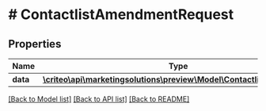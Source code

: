 # # ContactlistAmendmentRequest

## Properties

Name | Type | Description | Notes
------------ | ------------- | ------------- | -------------
**data** | [**\criteo\api\marketingsolutions\preview\Model\ContactlistAmendment**](ContactlistAmendment.md) |  |

[[Back to Model list]](../../README.md#models) [[Back to API list]](../../README.md#endpoints) [[Back to README]](../../README.md)

